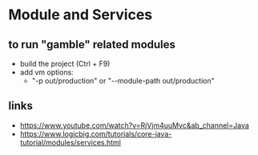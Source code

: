 # Module and Services

## to run "gamble" related modules

- build the project (Ctrl + F9)
- add vm options:
    - "-p out/production" or "--module-path out/production"

## links

- https://www.youtube.com/watch?v=RjVjm4uuMvc&ab_channel=Java
- https://www.logicbig.com/tutorials/core-java-tutorial/modules/services.html